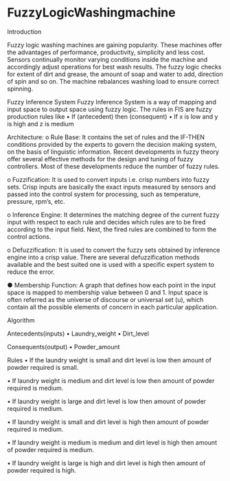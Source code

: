 # FuzzyLogicWashingmachine

Introduction

Fuzzy logic washing machines are gaining popularity. These machines offer the advantages of
performance, productivity, simplicity and less cost. Sensors continually monitor varying
conditions inside the machine and accordingly adjust operations for best wash results.
The fuzzy logic checks for extent of dirt and grease, the amount of soap and water to add,
direction of spin and so on. The machine rebalances washing load to ensure correct spinning.

Fuzzy Inference System
Fuzzy Inference System is a way of mapping and input space to output space using fuzzy logic.
The rules in FIS are fuzzy production rules like
• If (antecedent) then (consequent)
• If x is low and y is high and z is medium

Architecture:
o Rule Base: It contains the set of rules and the IF-THEN conditions provided by the
experts to govern the decision making system, on the basis of linguistic information. Recent
developments in fuzzy theory offer several effective methods for the design and tuning of fuzzy
controllers. Most of these developments reduce the number of fuzzy rules.

o Fuzzification: It is used to convert inputs i.e. crisp numbers into fuzzy sets. Crisp inputs
are basically the exact inputs measured by sensors and passed into the control system for
processing, such as temperature, pressure, rpm’s, etc.

o Inference Engine: It determines the matching degree of the current fuzzy input with
respect to each rule and decides which rules are to be fired according to the input field. Next, the
fired rules are combined to form the control actions.

o Defuzzification: It is used to convert the fuzzy sets obtained by inference engine into a
crisp value. There are several defuzzification methods available and the best suited one is used
with a specific expert system to reduce the error.

● Membership Function:
A graph that defines how each point in the input space is mapped to membership value
between 0 and 1. Input space is often referred as the universe of discourse or universal set
(u), which contain all the possible elements of concern in each particular application.

Algorithm

Antecedents(inputs)
• Laundry_weight
• Dirt_level

Consequents(output)
• Powder_amount

Rules
• If the laundry weight is small and dirt level is low then amount of powder required is
small.

• If laundry weight is medium and dirt level is low then amount of powder required is
medium.

• If laundry weight is large and dirt level is low then amount of powder required is
medium.

• If laundry weight is small and dirt level is high then amount of powder required is
medium.

• If laundry weight is medium is medium and dirt level is high then amount of powder
required is medium.

• If laundry weight is large is high and dirt level is high then amount of powder required is
high.
